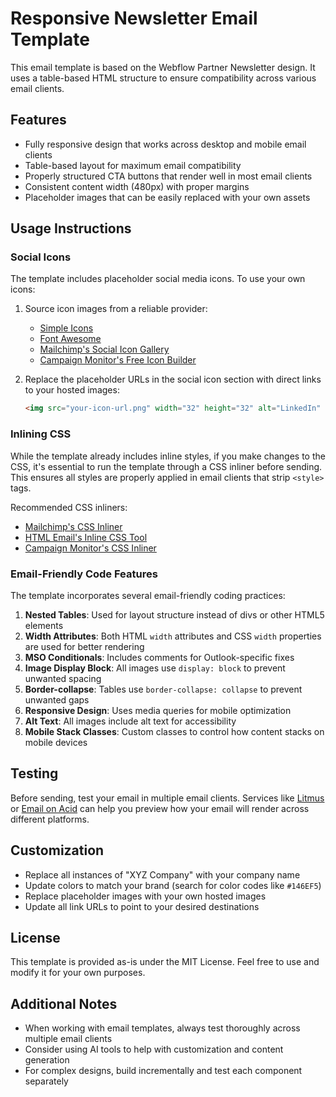 # Responsive Newsletter Email Template

This email template is based on the Webflow Partner Newsletter design. It uses a table-based HTML structure to ensure compatibility across various email clients.

## Features

- Fully responsive design that works across desktop and mobile email clients
- Table-based layout for maximum email compatibility
- Properly structured CTA buttons that render well in most email clients
- Consistent content width (480px) with proper margins
- Placeholder images that can be easily replaced with your own assets

## Usage Instructions

### Social Icons

The template includes placeholder social media icons. To use your own icons:

1. Source icon images from a reliable provider:
   - [Simple Icons](https://simpleicons.org/)
   - [Font Awesome](https://fontawesome.com/)
   - [Mailchimp's Social Icon Gallery](https://templates.mailchimp.com/resources/social-icon-builder/)
   - [Campaign Monitor's Free Icon Builder](https://www.campaignmonitor.com/resources/tools/icon-builder/)

2. Replace the placeholder URLs in the social icon section with direct links to your hosted images:
   ```html
   <img src="your-icon-url.png" width="32" height="32" alt="LinkedIn" style="display: block;">
   ```

### Inlining CSS

While the template already includes inline styles, if you make changes to the CSS, it's essential to run the template through a CSS inliner before sending. This ensures all styles are properly applied in email clients that strip `<style>` tags.

Recommended CSS inliners:
- [Mailchimp's CSS Inliner](https://templates.mailchimp.com/resources/inline-css/)
- [HTML Email's Inline CSS Tool](https://htmlemail.io/inline/)
- [Campaign Monitor's CSS Inliner](https://www.campaignmonitor.com/resources/tools/css-inliner/)

### Email-Friendly Code Features

The template incorporates several email-friendly coding practices:

1. **Nested Tables**: Used for layout structure instead of divs or other HTML5 elements
2. **Width Attributes**: Both HTML `width` attributes and CSS `width` properties are used for better rendering
3. **MSO Conditionals**: Includes comments for Outlook-specific fixes
4. **Image Display Block**: All images use `display: block` to prevent unwanted spacing
5. **Border-collapse**: Tables use `border-collapse: collapse` to prevent unwanted gaps
6. **Responsive Design**: Uses media queries for mobile optimization
7. **Alt Text**: All images include alt text for accessibility
8. **Mobile Stack Classes**: Custom classes to control how content stacks on mobile devices

## Testing

Before sending, test your email in multiple email clients. Services like [Litmus](https://www.litmus.com/) or [Email on Acid](https://www.emailonacid.com/) can help you preview how your email will render across different platforms.

## Customization

- Replace all instances of "XYZ Company" with your company name
- Update colors to match your brand (search for color codes like `#146EF5`)
- Replace placeholder images with your own hosted images
- Update all link URLs to point to your desired destinations

## License

This template is provided as-is under the MIT License. Feel free to use and modify it for your own purposes.

## Additional Notes

- When working with email templates, always test thoroughly across multiple email clients
- Consider using AI tools to help with customization and content generation
- For complex designs, build incrementally and test each component separately